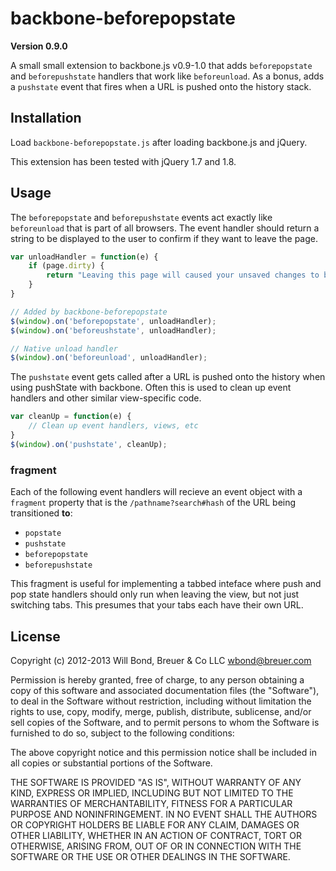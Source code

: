# backbone-beforepopstate

**Version 0.9.0**

A small small extension to backbone.js v0.9-1.0 that adds `beforepopstate` and
`beforepushstate` handlers that work like `beforeunload`. As a bonus, adds a
`pushstate` event that fires when a URL is pushed onto the history stack.

## Installation

Load `backbone-beforepopstate.js` after loading backbone.js and jQuery.

This extension has been tested with jQuery 1.7 and 1.8.

## Usage

The `beforepopstate` and `beforepushstate` events act exactly like `beforeunload`
that is part of all browsers. The event handler should return a string to be
displayed to the user to confirm if they want to leave the page.

```js
var unloadHandler = function(e) {
    if (page.dirty) {
        return "Leaving this page will caused your unsaved changes to be lost!";
    }
}

// Added by backbone-beforepopstate
$(window).on('beforepopstate', unloadHandler);
$(window).on('beforeushstate', unloadHandler);

// Native unload handler
$(window).on('beforeunload', unloadHandler);
```

The `pushstate` event gets called after a URL is pushed onto the history when
using pushState with backbone. Often this is used to clean up event handlers
and other similar view-specific code.

```js
var cleanUp = function(e) {
    // Clean up event handlers, views, etc
}
$(window).on('pushstate', cleanUp);
```

### fragment

Each of the following event handlers will recieve an event object with a
`fragment` property that is the `/pathname?search#hash` of the URL being
transitioned **to**:

- `popstate`
- `pushstate`
- `beforepopstate`
- `beforepushstate`

This fragment is useful for implementing a tabbed inteface where push and pop
state handlers should only run when leaving the view, but not just switching
tabs. This presumes that your tabs each have their own URL.

## License

Copyright (c) 2012-2013 Will Bond, Breuer & Co LLC <wbond@breuer.com>

Permission is hereby granted, free of charge, to any person obtaining a copy of this software and associated documentation files (the "Software"), to deal in the Software without restriction, including without limitation the rights to use, copy, modify, merge, publish, distribute, sublicense, and/or sell copies of the Software, and to permit persons to whom the Software is furnished to do so, subject to the following conditions:

The above copyright notice and this permission notice shall be included in all copies or substantial portions of the Software.

THE SOFTWARE IS PROVIDED "AS IS", WITHOUT WARRANTY OF ANY KIND, EXPRESS OR IMPLIED, INCLUDING BUT NOT LIMITED TO THE WARRANTIES OF MERCHANTABILITY, FITNESS FOR A PARTICULAR PURPOSE AND NONINFRINGEMENT. IN NO EVENT SHALL THE AUTHORS OR COPYRIGHT HOLDERS BE LIABLE FOR ANY CLAIM, DAMAGES OR OTHER LIABILITY, WHETHER IN AN ACTION OF CONTRACT, TORT OR OTHERWISE, ARISING FROM, OUT OF OR IN CONNECTION WITH THE SOFTWARE OR THE USE OR OTHER DEALINGS IN THE SOFTWARE.